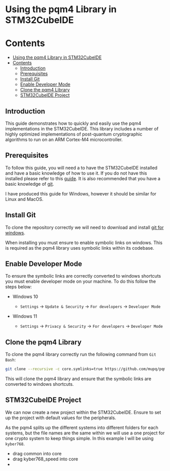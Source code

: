 # Using the pqm4 Library in STM32CubeIDE

# Contents
- [Using the pqm4 Library in STM32CubeIDE](#using-the-pqm4-library-in-stm32cubeide)
- [Contents](#contents)
  - [Introduction](#introduction)
  - [Prerequisites](#prerequisites)
  - [Install Git](#install-git)
  - [Enable Developer Mode](#enable-developer-mode)
  - [Clone the pqm4 Library](#clone-the-pqm4-library)
  - [STM32CubeIDE Project](#stm32cubeide-project)

## Introduction

This guide demonstrates how to quickly and easily use the pqm4 implementations in the STM32CubeIDE. This library includes a number of highly optimized implementations of post-quantum cryptographic algorithms to run on an ARM Cortex-M4 microcontroller.

## Prerequisites

To follow this guide, you will need a to have the STM32CubeIDE installed and have a basic knowledge of how to use it. If you do not have this installed please refer to this [guide](https://github.com/QUB-ARM-STM32/User-Guide/blob/master/STM32CubeIDE/README.md). It is also recommended that you have a basic knowledge of [git](https://git-scm.com/).

I have produced this guide for Windows, however it should be similar for Linux and MacOS.

## Install Git

To clone the repository correctly we will need to download and install [git for windows](https://gitforwindows.org/).

When installing you must ensure to enable symbolic links on windows. This is required as the pqm4 library uses symbolic links within its codebase.

## Enable Developer Mode

To ensure the symbolic links are correctly converted to windows shortcuts you must enable developer mode on your machine. To do this follow the steps below:

- Windows 10
    - `Settings` -> `Update & Security` -> `For developers` -> `Developer Mode`

- Windows 11
    - `Settings` -> `Privacy & Security` -> `For developers` -> `Developer Mode`

## Clone the pqm4 Library

To clone the pqm4 library correctly run the following command from `Git Bash`:

```bash
git clone --recursive -c core.symlinks=true https://github.com/mupq/pqm4.git
```

This will clone the pqm4 library and ensure that the symbolic links are converted to windows shortcuts.

## STM32CubeIDE Project

We can now create a new project within the STM32CubeIDE. Ensure to set up the project with default values for the peripherals.

As the pqm4 splits up the different systems into different folders for each systems, but the file names are the same within we will use a one project for one crypto system to keep things simple. In this example I will be using `kyber768`.

- drag common into core
- drag kyber768_speed into core
- 